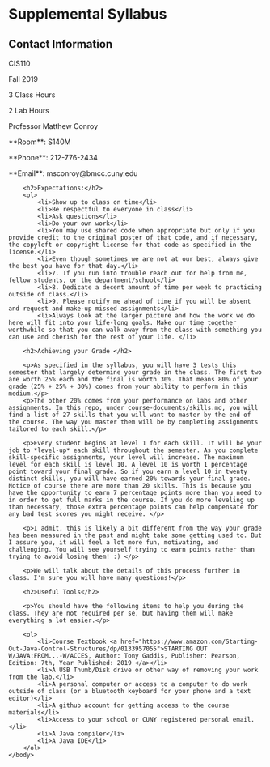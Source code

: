 <!DOCTYPE html>
<html>
	<head></head>
	<body>
		<h1>Supplemental Syllabus</h1>
		<h2>Contact Information</h2>
		<p>CIS110</p>
		<p>Fall 2019</p>
		<p>3 Class Hours</p>
		<p>2 Lab Hours</p>
		<p>Professor Matthew Conroy</p>
		<p>**Room**: S140M</p>
		<p>**Phone**: 212-776-2434</p>
		<p>**Email**: msconroy@bmcc.cuny.edu</p>

		<h2>Expectations:</h2>
		<ol>
			<li>Show up to class on time</li>
			<li>Be respectful to everyone in class</li>
			<li>Ask questions</li>
			<li>Do your own work</li>
			<li>You may use shared code when appropriate but only if you provide credit to the original poster of that code, and if necessary, the copyleft or copyright license for that code as specified in the license.</li>
			<li>Even though sometimes we are not at our best, always give the best you have for that day.</li>
			<li>7. If you run into trouble reach out for help from me, fellow students, or the department/school</li>
			<li>8. Dedicate a decent amount of time per week to practicing outside of class.</li>
			<li>9. Please notify me ahead of time if you will be absent and request and make-up missed assignments</li>
			<li>Always look at the larger picture and how the work we do here will fit into your life-long goals. Make our time together worthwhile so that you can walk away from the class with something you can use and cherish for the rest of your life. </li>

		<h2>Achieving your Grade </h2>

		<p>As specified in the syllabus, you will have 3 tests this semester that largely determine your grade in the class. The first two are worth 25% each and the final is worth 30%. That means 80% of your grade (25% + 25% + 30%) comes from your ability to perform in this medium.</p>
		<p>The other 20% comes from your performance on labs and other assignments. In this repo, under course-documents/skills.md, you will find a list of 27 skills that you will want to master by the end of the course. The way you master them will be by completing assignments tailored to each skill.</p>

		<p>Every student begins at level 1 for each skill. It will be your job to *level-up* each skill throughout the semester. As you complete skill-specific assignments, your level will increase. The maximum level for each skill is level 10. A level 10 is worth 1 percentage point toward your final grade. So if you earn a level 10 in twenty distinct skills, you will have earned 20% towards your final grade. Notice of course there are more than 20 skills. This is because you have the opportunity to earn 7 percentage points more than you need to in order to get full marks in the course. If you do more leveling up than necessary, those extra percentage points can help compensate for any bad test scores you might receive. </p>

		<p>I admit, this is likely a bit different from the way your grade has been measured in the past and might take some getting used to. But I assure you, it will feel a lot more fun, motivating, and challenging. You will see yourself trying to earn points rather than trying to avoid losing them! :) </p>

		<p>We will talk about the details of this process further in class. I'm sure you will have many questions!</p>

		<h2>Useful Tools</h2>

		<p>You should have the following items to help you during the class. They are not required per se, but having them will make everything a lot easier.</p>

		<ol>
			<li>Course Textbook <a href="https://www.amazon.com/Starting-Out-Java-Control-Structures/dp/0133957055">STARTING OUT W/JAVA:FROM...-W/ACCES, Author: Tony Gaddis, Publisher: Pearson, Edition: 7th, Year Published: 2019 </a></li>
			<li>A USB Thumb/Disk drive or other way of removing your work from the lab.</li>
		 	<li>A personal computer or access to a computer to do work outside of class (or a bluetooth keyboard for your phone and a text editor)</li>
			<li>A github account for getting access to the course materials</li>
			<li>Access to your school or CUNY registered personal email.</li>
			<li>A Java compiler</li>
			<li>A Java IDE</li>
		</ol>
	</body>
</html>
